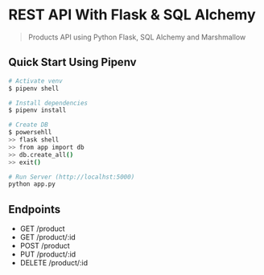 # REST API With Flask & SQL Alchemy

> Products API using Python Flask, SQL Alchemy and Marshmallow

## Quick Start Using Pipenv

``` bash
# Activate venv
$ pipenv shell

# Install dependencies
$ pipenv install

# Create DB
$ powersehll
>> flask shell
>> from app import db
>> db.create_all()
>> exit()

# Run Server (http://localhst:5000)
python app.py
```

## Endpoints

* GET     /product
* GET     /product/:id
* POST    /product
* PUT     /product/:id
* DELETE  /product/:id